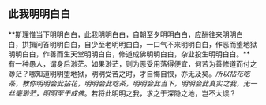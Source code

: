 ##  此我明明白白

**斯理惟当下明明白白，此我明明白白，自朝至夕明明白白，应酬往来明明白白，拱揖问答明明白白，自少至老明明白白，一口气不来明明白白，作恶而堕地狱明明白白，作善而生天堂明明白白，修道成佛明明白白，杂业投生明明白白。**有一种愚人，谓身后渺茫。如果渺茫，则为恶受用落得便宜，何苦为善修道而付之渺茫？哪知道明明堕地狱，明明受苦之时，才自悔自恨，亦无及矣。*所以拈花吃茶，教你明明会此拈花，明明会此吃茶，明明会此当下，明明会此真实之我，无一丝毫渺茫，明明至于成佛*。若将此明明之我，求之于深隐之地，岂不大误？
